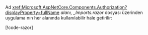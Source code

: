 Ad <xref:Microsoft.AspNetCore.Components.Authorization?displayProperty=fullName> *alanı, _Imports.razor* dosyası üzerinden uygulama nın her alanında kullanılabilir hale getirilir:

[!code-razor[](imports-hosted.razor?highlight=2)]

